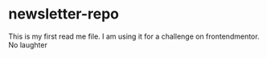 ﻿# newsletter-repo
This is my first read me file. I am using it for a challenge on frontendmentor. No laughter

